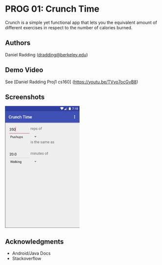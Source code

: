 # PROG 01: Crunch Time

Crunch is a simple yet functional app that lets you the equivalent amount of different exercises in respect to the number of calories burned.

## Authors

Daniel Radding ([dradding@berkeley.edu](mailto:dradding@berkeley.edu))

## Demo Video

See [Daniel Radding Proj1 cs160] (https://youtu.be/TVvo7ocGvB8)

## Screenshots

<img src="screenshots/main.png" height="400" alt="Screenshot"/>

## Acknowledgments

* Android/Java Docs
* Stackoverflow
